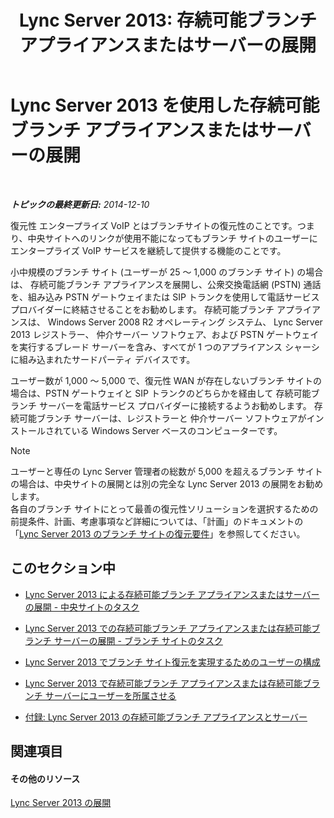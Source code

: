 ﻿---
title: 'Lync Server 2013: 存続可能ブランチ アプライアンスまたはサーバーの展開'
TOCTitle: 存続可能ブランチ アプライアンスまたはサーバーの展開
ms:assetid: cb780c14-dc5f-41ba-8092-f20ae905bd16
ms:mtpsurl: https://technet.microsoft.com/ja-jp/library/Gg398849(v=OCS.15)
ms:contentKeyID: 48273586
ms.date: 05/19/2016
mtps_version: v=OCS.15
ms.translationtype: HT
---

# Lync Server 2013 を使用した存続可能ブランチ アプライアンスまたはサーバーの展開

 

_**トピックの最終更新日:** 2014-12-10_

復元性 エンタープライズ VoIP とはブランチサイトの復元性のことです。つまり、中央サイトへのリンクが使用不能になってもブランチ サイトのユーザーに エンタープライズ VoIP サービスを継続して提供する機能のことです。

小中規模のブランチ サイト (ユーザーが 25 ～ 1,000 のブランチ サイト) の場合は、 存続可能ブランチ アプライアンスを展開し、公衆交換電話網 (PSTN) 通話を、組み込み PSTN ゲートウェイまたは SIP トランクを使用して電話サービス プロバイダーに終結させることをお勧めします。 存続可能ブランチ アプライアンスは、 Windows Server 2008 R2 オペレーティング システム、 Lync Server 2013 レジストラー、 仲介サーバー ソフトウェア、および PSTN ゲートウェイを実行するブレード サーバーを含み、すべてが 1 つのアプライアンス シャーシに組み込まれたサードパーティ デバイスです。

ユーザー数が 1,000 ～ 5,000 で、復元性 WAN が存在しないブランチ サイトの場合は、PSTN ゲートウェイと SIP トランクのどちらかを経由して 存続可能ブランチ サーバーを電話サービス プロバイダーに接続するようお勧めします。 存続可能ブランチ サーバーは、レジストラーと 仲介サーバー ソフトウェアがインストールされている Windows Server ベースのコンピューターです。

> [!NOTE]
> ユーザーと専任の Lync Server 管理者の総数が 5,000 を超えるブランチ サイトの場合は、中央サイトの展開とは別の完全な Lync Server 2013 の展開をお勧めします。<br />
> 各自のブランチ サイトにとって最善の復元性ソリューションを選択するための前提条件、計画、考慮事項など詳細については、「計画」のドキュメントの「<a href="lync-server-2013-branch-site-resiliency-requirements.md">Lync Server 2013 のブランチ サイトの復元要件</a>」を参照してください。


## このセクション中

  - [Lync Server 2013 による存続可能ブランチ アプライアンスまたはサーバーの展開 - 中央サイトのタスク](lync-server-2013-deploying-a-survivable-branch-appliance-or-server-central-site-tasks.md)

  - [Lync Server 2013 での存続可能ブランチ アプライアンスまたは存続可能ブランチ サーバーの展開 - ブランチ サイトのタスク](lync-server-2013-deploy-a-survivable-branch-appliance-or-server-branch-site-task.md)

  - [Lync Server 2013 でブランチ サイト復元を実現するためのユーザーの構成](lync-server-2013-configuring-users-for-branch-site-resiliency.md)

  - [Lync Server 2013 で存続可能ブランチ アプライアンスまたは存続可能ブランチ サーバーにユーザーを所属させる](lync-server-2013-home-users-on-a-survivable-branch-appliance-or-server.md)

  - [付録: Lync Server 2013 の存続可能ブランチ アプライアンスとサーバー](lync-server-2013-appendices-survivable-branch-appliances-and-servers.md)

## 関連項目

#### その他のリソース

[Lync Server 2013 の展開](lync-server-2013-deploying-lync-server.md)


